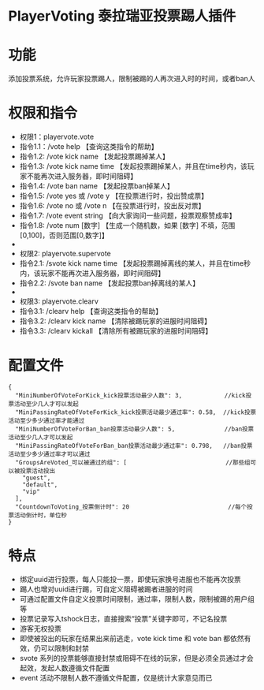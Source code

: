 # PlayerVoting 泰拉瑞亚投票踢人插件
# 功能
添加投票系统，允许玩家投票踢人，限制被踢的人再次进入时的时间，或者ban人
# 权限和指令

- 权限1：playervote.vote
- 指令1.1：/vote help      【查询这类指令的帮助】
- 指令1.2: /vote kick name  【发起投票踢掉某人】
- 指令1.3: /vote kick name time   【发起投票踢掉某人，并且在time秒内，该玩家不能再次进入服务器，即时间阻碍】
- 指令1.4: /vote ban name   【发起投票ban掉某人】
- 指令1.5: /vote yes 或 /vote y       【在投票进行时，投出赞成票】
- 指令1.6: /vote no 或 /vote n       【在投票进行时，投出反对票】
- 指令1.7: /vote event string     【向大家询问一些问题，投票观察赞成率】
- 指令1.8: /vote num [数字]      【生成一个随机数，如果 [数字] 不填，范围[0,100]，否则范围[0,数字]】
-
- 权限2: playervote.supervote
- 指令2.1: /svote kick name time   【发起投票踢掉离线的某人，并且在time秒内，该玩家不能再次进入服务器，即时间阻碍】
- 指令2.2: /svote ban name   【发起投票ban掉离线的某人】
-
- 权限3: playervote.clearv
- 指令3.1: /clearv help  【查询这类指令的帮助】
- 指令3.2: /clearv kick name    【清除被踢玩家的进服时间阻碍】
- 指令3.3: /clearv kickall    【清除所有被踢玩家的进服时间阻碍】

# 配置文件
```
{
  "MiniNumberOfVoteForKick_kick投票活动最少人数": 3,            //kick投票活动至少几人才可以发起
  "MiniPassingRateOfVoteForKick_kick投票活动最少通过率": 0.58,  //kick投票活动至少多少通过率才能通过
  "MiniNumberOfVoteForBan_ban投票活动最少人数": 5,              //ban投票活动至少几人才可以发起
  "MiniPassingRateOfVoteForBan_ban投票活动最少通过率": 0.798,   //ban投票活动至少多少通过率才可以通过
  "GroupsAreVoted_可以被通过的组": [                            //那些组可以被投票活动投出
    "guest",
    "default",
    "vip"
  ],
  "CountdownToVoting_投票倒计时": 20                            //每个投票活动倒计时，单位秒
}
```

# 特点
- 绑定uuid进行投票，每人只能投一票，即使玩家换号进服也不能再次投票
- 踢人也增对uuid进行踢，可自定义阻碍被踢者进服的时间
- 可通过配置文件自定义投票时间限制，通过率，限制人数，限制被踢的用户组等
- 投票记录写入tshock日志，直接搜索“投票”关键字即可，不记名投票
- 游客无权投票
- 即使被投出的玩家在结果出来前逃走，vote kick time 和 vote ban 都依然有效，仍可以限制和封禁
- svote 系列的投票能够直接封禁或阻碍不在线的玩家，但是必须全员通过才会起效，发起人数遵循文件配置
- event 活动不限制人数不遵循文件配置，仅是统计大家意见而已
